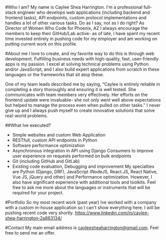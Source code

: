 #Who I am?
My name is Caylee Shea Harrington. I'm a professional full-stack engineer who develops web applications (including backend and frontend tasks), API endpoints, custom protocol implementations and handles a lot of other various tasks. Do as I say, not as I do right? As Director of Women Who Code for Phoenix, AZ I always encourage the members to keep their GitHub/Lab active- as of late, I have spent my recent time invested entirely in pushing code for my employer and am working on putting current work on this profile.

#About me
I love to create, and my favorite way to do this is through web development. Fulfilling business needs with high-quality, fast, user-friendly apps is my passion. I excel at solving technical problems using Python and/or JavaScript, and I also build expert applications from scratch in these languages or the frameworks that sit atop these.

One of my team leads described me by saying, “Caylee is entirely reliable in completing a story thoroughly and ensuring it is well tested. She communicates with team members very effectively. Her efforts on the frontend update were invaluable- she not only went well above expectations but helped to manage the process even when pulled on other tasks."
I never give up and I always push myself to create innovative solutions that solve real-world problems.

##What Ive executed?

- Simple websites and custom Web Application
- RESTfull, custom API endpoints in Python
- Software performance optimization
- Asynchronous integration in API using Django Consumers to improve user experience on requests performed on bulk endpoints
- Git (including GitHub and GitLab)
- Existing code evaluation, Debugging and improvement
My specialties are Python (Django, DRF), JavaScript (NodeJS, React.JS, React Native, Vue JS, jQuery and other) and Performance optimization. However, I also have significant experience with additional tools and toolkits. Feel free to ask me more about the languages or instruments that will be required for your project.


#Portfolio
So my most recent work (past year) Ive worked with a company with a custom in-house application so I can't show everything here. I will be pushing recent code very shortly.
https://www.linkedin.com/in/caylee-shea-harrington-2a863134/


#Contact
My main email address is cayleesheaharrington@gmail.com. Feel free to send me an offer.
